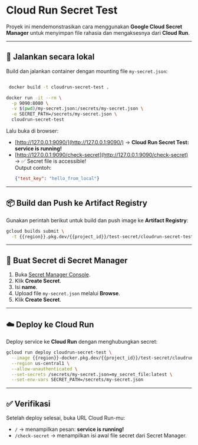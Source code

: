 # Cloud Run Secret Test

Proyek ini mendemonstrasikan cara menggunakan **Google Cloud Secret Manager** untuk menyimpan file rahasia dan mengaksesnya dari **Cloud Run**.

---

## 🚀 Jalankan secara lokal

Build dan jalankan container dengan mounting file `my-secret.json`:


```bash

 docker build -t cloudrun-secret-test .

docker run -it --rm \
  -p 9090:8080 \
  -v $(pwd)/my-secret.json:/secrets/my-secret.json \
  -e SECRET_PATH=/secrets/my-secret.json \
  cloudrun-secret-test
```

Lalu buka di browser:

- [http://127.0.0.1:9090/](http://127.0.0.1:9090/) → **Cloud Run Secret Test: service is running!**
- [http://127.0.0.1:9090/check-secret](http://127.0.0.1:9090/check-secret) → ✅ Secret file is accessible!  
  Output contoh:
  ```json
  {"test_key": "hello_from_local"}
  ```

---

## 📦 Build dan Push ke Artifact Registry

Gunakan perintah berikut untuk build dan push image ke **Artifact Registry**:

```bash
gcloud builds submit \
  -t {{region}}.pkg.dev/{{project_id}}/test-secret/cloudrun-secret-test .
```

---

## 🔑 Buat Secret di Secret Manager

1. Buka [Secret Manager Console](https://console.cloud.google.com/security/secret-manager).
2. Klik **Create Secret**.
3. Isi **name**.
4. Upload file `my-secret.json` melalui **Browse**.
5. Klik **Create Secret**.

---

## ☁️ Deploy ke Cloud Run

Deploy service ke **Cloud Run** dengan menghubungkan secret:

```bash
gcloud run deploy cloudrun-secret-test \
  --image {{region}}-docker.pkg.dev/{{project_id}}/test-secret/cloudrun-secret-test \
  --region us-central1 \
  --allow-unauthenticated \
  --set-secrets /secrets/my-secret.json=my_secret_file:latest \
  --set-env-vars SECRET_PATH=/secrets/my-secret.json
```

---

## ✅ Verifikasi

Setelah deploy selesai, buka URL Cloud Run-mu:

- `/` → menampilkan pesan: **service is running!**
- `/check-secret` → menampilkan isi awal file secret dari Secret Manager.
